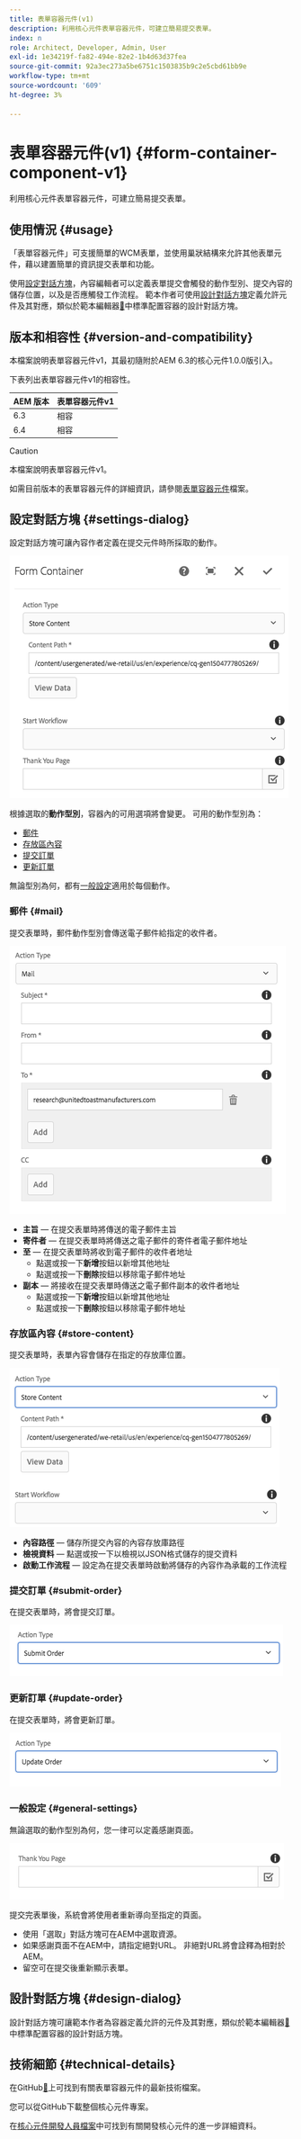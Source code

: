 ```yaml
---
title: 表單容器元件(v1)
description: 利用核心元件表單容器元件，可建立簡易提交表單。
index: n
role: Architect, Developer, Admin, User
exl-id: 1e34219f-fa82-494e-82e2-1b4d63d37fea
source-git-commit: 92a3ec273a5be6751c1503835b9c2e5cbd61bb9e
workflow-type: tm+mt
source-wordcount: '609'
ht-degree: 3%

---
```



# 表單容器元件(v1) {#form-container-component-v1}

利用核心元件表單容器元件，可建立簡易提交表單。

## 使用情況 {#usage}

「表單容器元件」可支援簡單的WCM表單，並使用巢狀結構來允許其他表單元件，藉以建置簡單的資訊提交表單和功能。

使用[設定對話方塊](#settings-dialog)，內容編輯者可以定義表單提交會觸發的動作型別、提交內容的儲存位置，以及是否應觸發工作流程。 範本作者可使用[設計對話方塊](#design-dialog)定義允許元件及其對應，類似於範本編輯器[&#128279;](https://helpx.adobe.com/experience-manager/6-4/sites/authoring/using/templates.html)中標準配置容器的設計對話方塊。

## 版本和相容性 {#version-and-compatibility}

本檔案說明表單容器元件v1，其最初隨附於AEM 6.3的核心元件1.0.0版引入。

下表列出表單容器元件v1的相容性。

| AEM 版本 | 表單容器元件v1 |
|--- |--- |
| 6.3 | 相容 |
| 6.4 | 相容 |

>[!CAUTION]
>
>本檔案說明表單容器元件v1。
>
>如需目前版本的表單容器元件的詳細資訊，請參閱[表單容器元件](/help/components/forms/form-container.md)檔案。

## 設定對話方塊 {#settings-dialog}

設定對話方塊可讓內容作者定義在提交元件時所採取的動作。

![](/help/assets/chlimage_1.png)

根據選取的&#x200B;**動作型別**，容器內的可用選項將會變更。 可用的動作型別為：

* [郵件](#mail)
* [存放區內容](#store-content)
* [提交訂單](#submit-order)
* [更新訂單](#update-order)

無論型別為何，都有[一般設定](#general-settings)適用於每個動作。

### 郵件 {#mail}

提交表單時，郵件動作型別會傳送電子郵件給指定的收件者。

![](/help/assets/chlimage_1-1.png)

* **主旨** — 在提交表單時將傳送的電子郵件主旨
* **寄件者** — 在提交表單時將傳送之電子郵件的寄件者電子郵件地址
* **至** — 在提交表單時將收到電子郵件的收件者地址
   * 點選或按一下&#x200B;**新增**&#x200B;按鈕以新增其他地址
   * 點選或按一下&#x200B;**刪除**&#x200B;按鈕以移除電子郵件地址
* **副本** — 將接收在提交表單時傳送之電子郵件副本的收件者地址
   * 點選或按一下&#x200B;**新增**&#x200B;按鈕以新增其他地址
   * 點選或按一下&#x200B;**刪除**&#x200B;按鈕以移除電子郵件地址

### 存放區內容 {#store-content}

提交表單時，表單內容會儲存在指定的存放庫位置。

![](/help/assets/chlimage_1-2.png)

* **內容路徑** — 儲存所提交內容的內容存放庫路徑
* **檢視資料** — 點選或按一下以檢視以JSON格式儲存的提交資料
* **啟動工作流程** — 設定為在提交表單時啟動將儲存的內容作為承載的工作流程

### 提交訂單 {#submit-order}

在提交表單時，將會提交訂單。

![](/help/assets/chlimage_1-3.png)

### 更新訂單 {#update-order}

在提交表單時，將會更新訂單。

![](/help/assets/chlimage_1-4.png)

### 一般設定 {#general-settings}

無論選取的動作型別為何，您一律可以定義感謝頁面。

![](/help/assets/chlimage_1-5.png)

提交完表單後，系統會將使用者重新導向至指定的頁面。

* 使用「選取」對話方塊可在AEM中選取資源。
* 如果感謝頁面不在AEM中，請指定絕對URL。 非絕對URL將會詮釋為相對於AEM。
* 留空可在提交後重新顯示表單。

## 設計對話方塊 {#design-dialog}

設計對話方塊可讓範本作者為容器定義允許的元件及其對應，類似於範本編輯器[&#128279;](https://helpx.adobe.com/experience-manager/6-4/sites/authoring/using/templates.html#main-pars_title_1754153843)中標準配置容器的設計對話方塊。

## 技術細節 {#technical-details}

在GitHub[&#128279;](https://github.com/adobe/aem-core-wcm-components/tree/master/content/src/content/jcr_root/apps/core/wcm/components/form/container/v1/container)上可找到有關表單容器元件的最新技術檔案。

您可以從GitHub下載整個核心元件專案。

在[核心元件開發人員檔案](/help/developing/overview.md)中可找到有關開發核心元件的進一步詳細資料。
